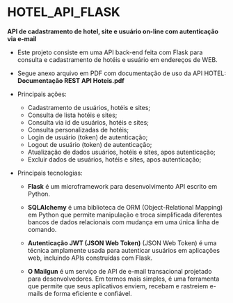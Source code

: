 # HOTEL_API_FLASK 
 
 **API de cadastramento de hotel, site e usuário on-line com autenticação via e-mail**

- Este projeto consiste em uma API back-end feita com Flask para consulta e cadastramento de hotéis e usuário em endereços de WEB.

- Segue anexo arquivo em PDF com documentação de uso da API HOTEL: __Documentação REST API Hoteis.pdf__

- Principais ações:
    - Cadastramento de usuários, hotéis e sites;
    - Consulta de lista hotéis e sites;
    - Consulta via id de usuários, hotéis e sites;
    - Consulta personalizadas de hotéis;
    - Login de usuário (token) de autenticação;
    - Logout de usuário (token) de autenticação;
    - Atualização de dados usuários, hotéis e sites, apos autenticação;
    - Excluir dados de usuários, hotéis e sites, apos autenticação;

- Principais tecnologias:
    - __Flask__ é um microframework para desenvolvimento API escrito em Python.

    - __SQLAlchemy__ é uma biblioteca de ORM (Object-Relational Mapping) em Python que permite manipulação e troca simplificada diferentes bancos de dados relacionais com mudança em uma única linha de comando.

    - __Autenticação JWT (JSON Web Token)__ (JSON Web Token) é uma técnica amplamente usada para autenticar usuários em aplicações web, incluindo APIs construídas com Flask.

    - __O Mailgun__ é um serviço de API de e-mail transacional projetado para desenvolvedores. Em termos mais simples, é uma ferramenta que permite que seus aplicativos enviem, recebam e rastreiem e-mails de forma eficiente e confiável.
